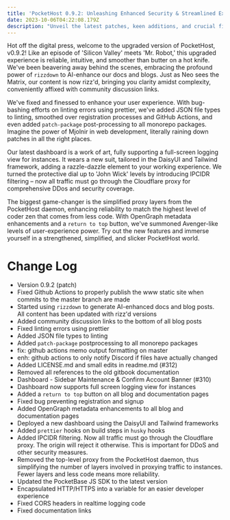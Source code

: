 ```yaml
---
title: 'PocketHost 0.9.2: Unleashing Enhanced Security & Streamlined Experience'
date: 2023-10-06T04:22:08.179Z
description: "Unveil the latest patches, keen additions, and crucial fixes in v0.9.2 for PocketHost.io, honing its seamless performance. Get the scoop right from reversing linting errors to Cloudflare proxy enforcement for rock-solid security. It's all set for a more robust, secure, and agile developer experience. Let's deep-dive!"
---
```


Hot off the digital press, welcome to the upgraded version of PocketHost, v0.9.2! Like an episode of 'Silicon Valley' meets 'Mr. Robot,' this upgraded experience is reliable, intuitive, and smoother than butter on a hot knife. We've been beavering away behind the scenes, embracing the profound power of `rizzdown` to AI-enhance our docs and blogs. Just as Neo sees the Matrix, our content is now rizz'd, bringing you clarity amidst complexity, conveniently affixed with community discussion links.

We've fixed and finessed to enhance your user experience. With bug-bashing efforts on linting errors using prettier, we've added JSON file types to linting, smoothed over registration processes and GitHub Actions, and even added `patch-package` post-processing to all monorepo packages. Imagine the power of Mjolnir in web development, literally raining down patches in all the right places.

Our latest dashboard is a work of art, fully supporting a full-screen logging view for instances. It wears a new suit, tailored in the DaisyUI and Tailwind framework, adding a razzle-dazzle element to your working experience. We turned the protective dial up to 'John Wick' levels by introducing IPCIDR filtering – now all traffic must go through the Cloudflare proxy for comprehensive DDos and security coverage.

The biggest game-changer is the simplified proxy layers from the PocketHost daemon, enhancing reliability to match the highest level of coder zen that comes from less code. With OpenGraph metadata enhancements and a `return to top` button, we've summoned Avenger-like levels of user-experience power. Try out the new features and immerse yourself in a strengthened, simplified, and slicker PocketHost world.

# Change Log

- Version 0.9.2 (patch)
- Fixed Github Actions to properly publish the www static site when commits to the master branch are made
- Started using `rizzdown` to generate AI-enhanced docs and blog posts. All content has been updated with rizz'd versions
- Added community discussion links to the bottom of all blog posts
- Fixed linting errors using prettier
- Added JSON file types to linting
- Added `patch-package` postprocessing to all monorepo packages
- fix: github actions memo output formatting on master
- enh: github actions to only notify Discord if files have actually changed
- Added LICENSE.md and small edits in readme.md (#312)
- Removed all references to the old gitbook documentation
- Dashboard - Sidebar Maintenance &amp; Confirm Account Banner (#310)
- Dashboard now supports full screen logging view for instances
- Added a `return to top` button on all blog and documentation pages
- Fixed bug preventing registration and signup
- Added OpenGraph metadata enhancements to all blog and documentation pages
- Deployed a new dashboard using the DaisyUI and Tailwind frameworks
- Added `prettier` hooks on build steps in `husky` hooks
- Added IPCIDR filtering. Now all traffic must go through the Cloudflare proxy. The origin will reject it otherwise. This is important for DDoS and other security measures.
- Removed the top-level proxy from the PocketHost daemon, thus simplifying the number of layers involved in proxying traffic to instances. Fewer layers and less code means more reliability.
- Updated the PocketBase JS SDK to the latest version
- Encapsulated HTTP/HTTPS into a variable for an easier developer experience
- Fixed CORS headers in realtime logging code
- Fixed documentation links
